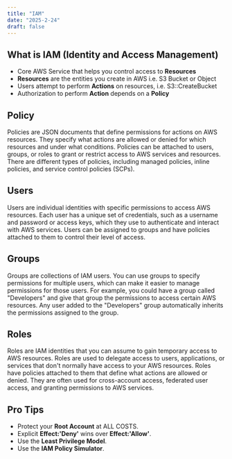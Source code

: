 ```yaml
---
title: "IAM"
date: "2025-2-24"
draft: false
---
```


## What is IAM (Identity and Access Management)

- Core AWS Service that helps you control access to **Resources**
- **Resources** are the entities you create in AWS i.e. S3 Bucket or Object
- Users attempt to perform **Actions** on resources, i.e. S3::CreateBucket
- Authorization to perform **Action** depends on a **Policy**

## Policy

Policies are JSON documents that define permissions for actions on AWS resources. They specify what actions are allowed or denied for which resources and under what conditions. Policies can be attached to users, groups, or roles to grant or restrict access to AWS services and resources. There are different types of policies, including managed policies, inline policies, and service control policies (SCPs).

## Users

Users are individual identities with specific permissions to access AWS resources. Each user has a unique set of credentials, such as a username and password or access keys, which they use to authenticate and interact with AWS services. Users can be assigned to groups and have policies attached to them to control their level of access.

## Groups

Groups are collections of IAM users. You can use groups to specify permissions for multiple users, which can make it easier to manage permissions for those users. For example, you could have a group called "Developers" and give that group the permissions to access certain AWS resources. Any user added to the "Developers" group automatically inherits the permissions assigned to the group.

## Roles

Roles are IAM identities that you can assume to gain temporary access to AWS resources. Roles are used to delegate access to users, applications, or services that don't normally have access to your AWS resources. Roles have policies attached to them that define what actions are allowed or denied. They are often used for cross-account access, federated user access, and granting permissions to AWS services.

## Pro Tips

- Protect your **Root Account** at ALL COSTS.
- Explicit **Effect:'Deny'** wins over **Effect:'Allow'**.
- Use the **Least Privilege Model**.
- Use the **IAM Policy Simulator**.
